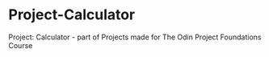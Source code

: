 # Project-Calculator
Project: Calculator - part of Projects made for The Odin Project Foundations Course
